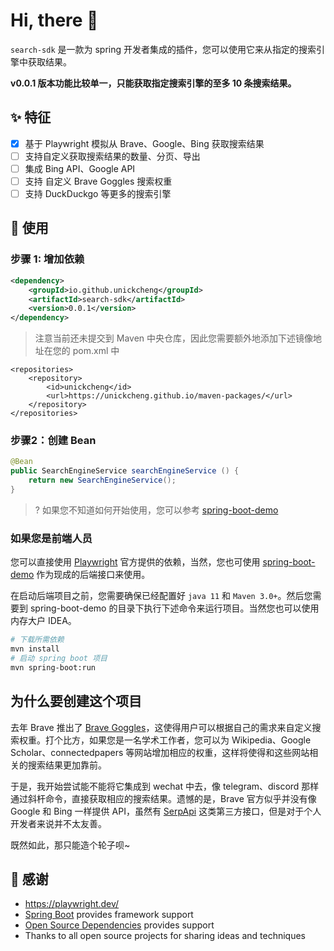 # Hi, there 👋

`search-sdk` 是一款为 spring 开发者集成的插件，您可以使用它来从指定的搜索引擎中获取结果。

**v0.0.1 版本功能比较单一，只能获取指定搜索引擎的至多 10 条搜索结果。**

## ✨ 特征

- [x] 基于 Playwright 模拟从 Brave、Google、Bing 获取搜索结果
- [ ] 支持自定义获取搜索结果的数量、分页、导出
- [ ] 集成 Bing API、Google API
- [ ] 支持 自定义 Brave Goggles 搜索权重
- [ ] 支持 DuckDuckgo 等更多的搜索引擎

## 🎉 使用

### 步骤 1: 增加依赖

```pom.xml
<dependency>
    <groupId>io.github.unickcheng</groupId>
    <artifactId>search-sdk</artifactId>
    <version>0.0.1</version>
</dependency>
```
> 注意当前还未提交到 Maven 中央仓库，因此您需要额外地添加下述镜像地址在您的 pom.xml 中
```
<repositories>
    <repository>
        <id>unickcheng</id>
        <url>https://unickcheng.github.io/maven-packages/</url>
    </repository>
</repositories>
```

### 步骤2：创建 Bean

```java
@Bean
public SearchEngineService searchEngineService () {
	return new SearchEngineService();
}
```

>? 如果您不知道如何开始使用，您可以参考 [spring-boot-demo](https://github.com/UNICKCHENG/search-sdk/tree/main/spring-boot-demo)

### 如果您是前端人员

您可以直接使用 [Playwright](https://www.npmjs.com/package/playwright) 官方提供的依赖，当然，您也可使用 [spring-boot-demo](https://github.com/UNICKCHENG/search-sdk/tree/main/spring-boot-demo) 作为现成的后端接口来使用。

在启动后端项目之前，您需要确保已经配置好 `java 11` 和 `Maven 3.0+`。然后您需要到 spring-boot-demo 的目录下执行下述命令来运行项目。当然您也可以使用内存大户 IDEA。
```bash
# 下载所需依赖
mvn install
# 启动 spring boot 项目
mvn spring-boot:run
```


## 为什么要创建这个项目

去年 Brave 推出了 [Brave Goggles](https://search.brave.com/help/goggles)，这使得用户可以根据自己的需求来自定义搜索权重。打个比方，如果您是一名学术工作者，您可以为 Wikipedia、Google Scholar、connectedpapers 等网站增加相应的权重，这样将使得和这些网站相关的搜索结果更加靠前。

于是，我开始尝试能不能将它集成到 wechat 中去，像 telegram、discord 那样通过斜杆命令，直接获取相应的搜索结果。遗憾的是，Brave 官方似乎并没有像 Google 和 Bing 一样提供 API，虽然有 [SerpApi](https://serpapi.com/) 这类第三方接口，但是对于个人开发者来说并不太友善。

既然如此，那只能造个轮子呗~

## 💖 感谢

- https://playwright.dev/
- [Spring Boot](https://spring.io/projects/spring-boot) provides framework support
- [Open Source Dependencies](https://github.com/UNICKCHENG/search-sdk/network/dependencies) provides support
- Thanks to all open source projects for sharing ideas and techniques
